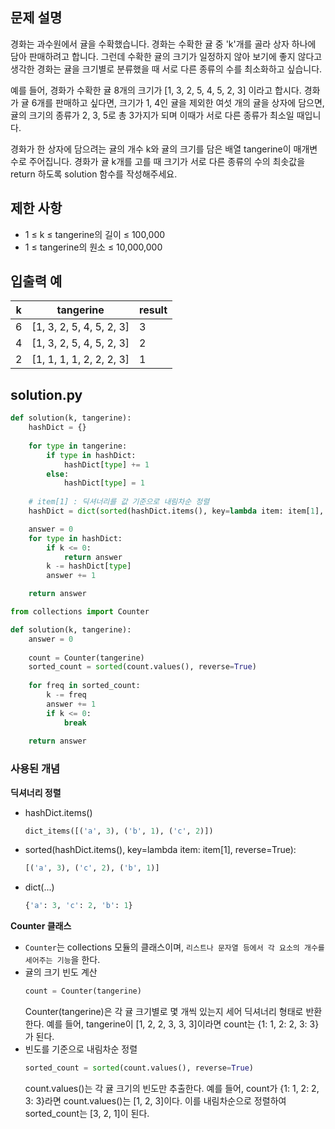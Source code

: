 ## 문제 설명
경화는 과수원에서 귤을 수확했습니다. 경화는 수확한 귤 중 'k'개를 골라 상자 하나에 담아 판매하려고 합니다. 그런데 수확한 귤의 크기가 일정하지 않아 보기에 좋지 않다고 생각한 경화는 귤을 크기별로 분류했을 때 서로 다른 종류의 수를 최소화하고 싶습니다.

예를 들어, 경화가 수확한 귤 8개의 크기가 [1, 3, 2, 5, 4, 5, 2, 3] 이라고 합시다. 경화가 귤 6개를 판매하고 싶다면, 크기가 1, 4인 귤을 제외한 여섯 개의 귤을 상자에 담으면, 귤의 크기의 종류가 2, 3, 5로 총 3가지가 되며 이때가 서로 다른 종류가 최소일 때입니다.

경화가 한 상자에 담으려는 귤의 개수 k와 귤의 크기를 담은 배열 tangerine이 매개변수로 주어집니다. 경화가 귤 k개를 고를 때 크기가 서로 다른 종류의 수의 최솟값을 return 하도록 solution 함수를 작성해주세요.

## 제한 사항
- 1 ≤ k ≤ tangerine의 길이 ≤ 100,000
- 1 ≤ tangerine의 원소 ≤ 10,000,000

## 입출력 예
|k|tangerine|result|
|------|---|---|
|6|[1, 3, 2, 5, 4, 5, 2, 3]|3|
|4|[1, 3, 2, 5, 4, 5, 2, 3]|2|
|2|[1, 1, 1, 1, 2, 2, 2, 3]|1|

## solution.py
``` python
def solution(k, tangerine):
    hashDict = {}
    
    for type in tangerine:
        if type in hashDict:
            hashDict[type] += 1
        else:
            hashDict[type] = 1
    
    # item[1] : 딕셔너리를 값 기준으로 내림차순 정렬
    hashDict = dict(sorted(hashDict.items(), key=lambda item: item[1], reverse=True))

    answer = 0
    for type in hashDict:
        if k <= 0:
            return answer
        k -= hashDict[type]
        answer += 1

    return answer
```

``` python
from collections import Counter

def solution(k, tangerine):
    answer = 0
    
    count = Counter(tangerine)
    sorted_count = sorted(count.values(), reverse=True)
    
    for freq in sorted_count:
        k -= freq
        answer += 1
        if k <= 0:
            break
    
    return answer
```

### 사용된 개념
**딕셔너리 정렬**
- hashDict.items()
    ```python
    dict_items([('a', 3), ('b', 1), ('c', 2)])
    ```
- sorted(hashDict.items(), key=lambda item: item[1], reverse=True):

    ```python
    [('a', 3), ('c', 2), ('b', 1)]
    ```
- dict(...)
    ```python
    {'a': 3, 'c': 2, 'b': 1}
    ```

**Counter 클래스**
- `Counter`는 collections 모듈의 클래스이며, `리스트나 문자열 등에서 각 요소의 개수를 세어주는 기능`을 한다.
- 귤의 크기 빈도 계산
    ``` python
    count = Counter(tangerine)
    ```
    Counter(tangerine)은 각 귤 크기별로 몇 개씩 있는지 세어 딕셔너리 형태로 반환한다. 예를 들어, tangerine이 [1, 2, 2, 3, 3, 3]이라면 count는 {1: 1, 2: 2, 3: 3}가 된다.
- 빈도를 기준으로 내림차순 정렬
    ``` python
    sorted_count = sorted(count.values(), reverse=True)
    ```
    count.values()는 각 귤 크기의 빈도만 추출한다. 예를 들어, count가 {1: 1, 2: 2, 3: 3}라면 count.values()는 [1, 2, 3]이다. 이를 내림차순으로 정렬하여 sorted_count는 [3, 2, 1]이 된다.
